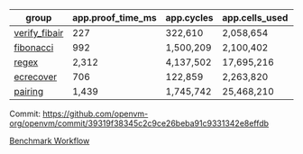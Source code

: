 | group | app.proof_time_ms | app.cycles | app.cells_used | leaf.proof_time_ms | leaf.cycles | leaf.cells_used |
| -- | -- | -- | -- | -- | -- | -- |
| [verify_fibair](https://github.com/openvm-org/openvm/blob/benchmark-results/benchmarks-pr/2186/verify_fibair-39319f38345c2c9ce26beba91c9331342e8effdb.md) | 227 |  322,610 |  2,058,654 |- | - | - |
| [fibonacci](https://github.com/openvm-org/openvm/blob/benchmark-results/benchmarks-pr/2186/fibonacci-39319f38345c2c9ce26beba91c9331342e8effdb.md) | 992 |  1,500,209 |  2,100,402 |- | - | - |
| [regex](https://github.com/openvm-org/openvm/blob/benchmark-results/benchmarks-pr/2186/regex-39319f38345c2c9ce26beba91c9331342e8effdb.md) | 2,312 |  4,137,502 |  17,695,216 |- | - | - |
| [ecrecover](https://github.com/openvm-org/openvm/blob/benchmark-results/benchmarks-pr/2186/ecrecover-39319f38345c2c9ce26beba91c9331342e8effdb.md) | 706 |  122,859 |  2,263,820 |- | - | - |
| [pairing](https://github.com/openvm-org/openvm/blob/benchmark-results/benchmarks-pr/2186/pairing-39319f38345c2c9ce26beba91c9331342e8effdb.md) | 1,439 |  1,745,742 |  25,468,210 |- | - | - |


Commit: https://github.com/openvm-org/openvm/commit/39319f38345c2c9ce26beba91c9331342e8effdb

[Benchmark Workflow](https://github.com/openvm-org/openvm/actions/runs/18951693721)
